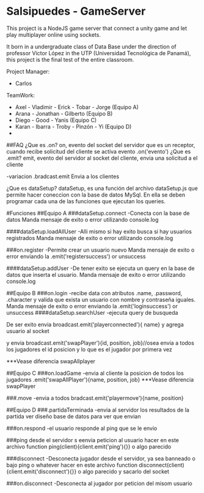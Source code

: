 # Salsipuedes - GameServer
This project is a NodeJS game server that connect a unity game and let play multiplayer online using sockets.

It born in a undergraduate class of Data Base under the direction of professor Victor López in the UTP (Universidad
Tecnológica de Panamá), this project is the final test of the entire classroom. 

Project Manager:
* Carlos

TeamWork:
* Axel - Vladimir - Erick - Tobar - Jorge	(Equipo A)
* Arana - Jonathan - Gilberto				(Equipo B)
* Diego - Good - Yanis						(Equipo C)
* Karan - Ibarra - Troby - Pinzón - Yi		(Equipo D)					
* 					

##FAQ
¿Que es .on?
on, evento del socket del servidor que es un receptor, cuando recibe solicitud del cliente se activa evento .on('evento')
¿Que es .emit?
emit, evento del servidor al socket del cliente, envia una solicitud a el cliente

-variacion .bradcast.emit
Envia a los clientes

¿Que es dataSetup?
dataSetup, es una función del archivo dataSetup.js que permite hacer coneccion con la base de datos MySql.
En ella se deben programar cada una de las funciones que ejecutan los queries.


#Funciones
##Equipo A
###dataSetup.connect
	-Conecta con la base de datos
	Manda mensaje de exito o error utilizando console.log

####dataSetup.loadAllUser
	-Alli mismo si hay exito busca si hay usuarios registrados
	Manda mensaje de exito o error utilizando console.log

###on.register
-Permite crear un usuario nuevo
Manda mensaje de exito o error enviando la .emit('registersuccess') or unsuccess

####dataSetup.addUser
	-De tener exito se ejecuta un query en la base de datos que inserta el usuario.
	Manda mensaje de exito o error utilizando console.log


##Equipo B
###on.login
-recibe data con atributos .name, .password, .character y valida que exista un usuario con nombre y contraseña iguales.
Manda mensaje de exito o error enviando la .emit('loginsuccess') or unsuccess
####dataSetup.searchUser
	-ejecuta query de busqueda

De ser exito envia broadcast.emit('playerconnected'){ name}
y agrega usuario al socket

y envia broadcast.emit('swapPlayer'){id, position, job}//osea envia a todos los jugadores el id posicion y lo que es el jugador por primera vez

***Vease diferencia swapAllplayer


##Equipo C
###on.loadGame
-envia al cliente la posicion de todos los jugadores .emit('swapAllPlayer'){name, position, job}
***Vease diferencia swapPlayer

###.move
-envia a todos bradcast.emit('playermove'){name, position}


##Equipo D
###.partidaTerminada
-envia al servidor los resultados de la partida
ver diseño base de datos para ver que envian

###on.respond
-el usuario responde al ping que se le envio

###ping
desde el servidor s eenvia peticion al usuario hacer en este archivo function ping(client){client.emit('ping'){}} o algo parecido

###disconnect
-Desconecta jugador desde el servidor, ya sea banneado o bajo ping o whatever
hacer en este archivo function disconnect(client){client.emit('disconnect'){}} o algo parecido y sacarlo del socket

###on.disconnect
-Desconecta al jugador por peticion del misom usuario


